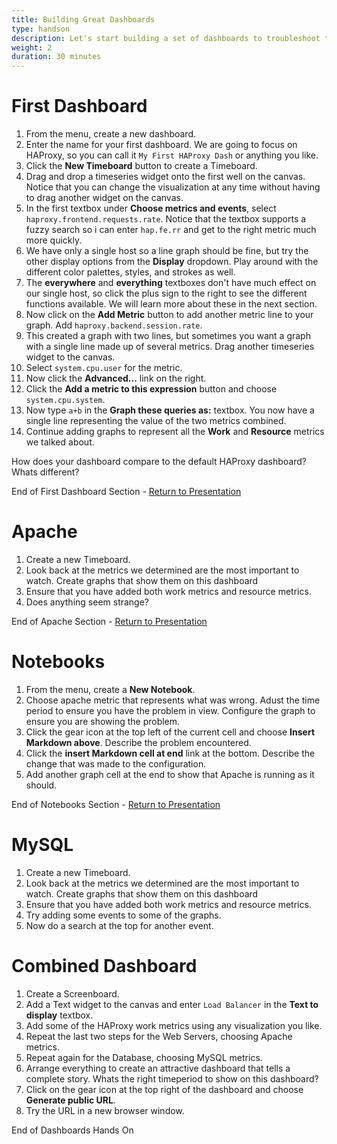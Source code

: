 ```yaml
---
title: Building Great Dashboards
type: handson
description: Let's start building a set of dashboards to troubleshoot the test environment
weight: 2
duration: 30 minutes
---
```


# First Dashboard

1.  From the menu, create a new dashboard.
1.  Enter the name for your first dashboard. We are going to focus on HAProxy, so you can call it `My First HAProxy Dash` or anything you like.
1.  Click the **New Timeboard** button to create a Timeboard.
1.  Drag and drop a timeseries widget onto the first well on the canvas. Notice that you can change the visualization at any time without having to drag another widget on the canvas. 
1.  In the first textbox under **Choose metrics and events**, select `haproxy.frontend.requests.rate`. Notice that the textbox supports a fuzzy search so i can enter `hap.fe.rr` and get to the right metric much more quickly.
1.  We have only a single host so a line graph should be fine, but try the other display options from the **Display** dropdown. Play around with the different color palettes, styles, and strokes as well.
1.  The **everywhere** and **everything** textboxes don't have much effect on our single host, so click the plus sign to the right to see the different functions available. We will learn more about these in the next section.
1.  Now click on the **Add Metric** button to add another metric line to your graph. Add `haproxy.backend.session.rate`.
1.  This created a graph with two lines, but sometimes you want a graph with a single line made up of several metrics. Drag another timeseries widget to the canvas.
1.  Select `system.cpu.user` for the metric. 
1.  Now click the **Advanced...** link on the right. 
1.  Click the **Add a metric to this expression** button and choose `system.cpu.system`. 
1.  Now type `a+b` in the **Graph these queries as:** textbox. You now have a single line representing the value of the two metrics combined. 
1.  Continue adding graphs to represent all the **Work** and **Resource** metrics we talked about.

How does your dashboard compare to the default HAProxy dashboard? Whats different?

End of First Dashboard Section - [Return to Presentation](../../preso/buildinggreatdashboards/#/6)

# Apache

1.  Create a new Timeboard.
1.  Look back at the metrics we determined are the most important to watch. Create graphs that show them on this dashboard
1.  Ensure that you have added both work metrics and resource metrics.
1.  Does anything seem strange? 

End of Apache Section - [Return to Presentation](../../preso/buildinggreatdashboards/#/8)

# Notebooks

1.  From the menu, create a **New Notebook**.
1.  Choose apache metric that represents what was wrong. Adust the time period to ensure you have the problem in view. Configure the graph to ensure you are showing the problem.
1.  Click the gear icon at the top left of the current cell and choose **Insert Markdown above**. Describe the problem encountered.
2.  Click the **insert Markdown cell at end** link at the bottom. Describe the change that was made to the configuration.
3.  Add another graph cell at the end to show that Apache is running as it should.

End of Notebooks Section - [Return to Presentation](../../preso/buildinggreatdashboards/#/9/3)

# MySQL

1.  Create a new Timeboard.
1.  Look back at the metrics we determined are the most important to watch. Create graphs that show them on this dashboard
1.  Ensure that you have added both work metrics and resource metrics.
2.  Try adding some events to some of the graphs.
3.  Now do a search at the top for another event. 

# Combined Dashboard

1.  Create a Screenboard.
2.  Add a Text widget to the canvas and enter `Load Balancer` in the **Text to display** textbox.
3.  Add some of the HAProxy work metrics using any visualization you like.
4.  Repeat the last two steps for the Web Servers, choosing Apache metrics.
5.  Repeat again for the Database, choosing MySQL metrics.
6.  Arrange everything to create an attractive dashboard that tells a complete story. Whats the right timeperiod to show on this dashboard?
7.  Click on the gear icon at the top right of the dashboard and choose **Generate public URL**.
8.  Try the URL in a new browser window.

End of Dashboards Hands On 
